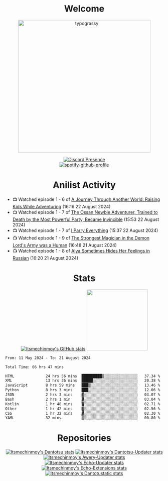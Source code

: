 <div align="center">

# Welcome
<a href="https://github.com/kawarimidoll/typograssy">
    <img alt="typograssy" src="https://typograssy.deno.dev/api?text=%E3%82%88%E3%81%86%E3%81%93%E3%81%9D%E3%81%BF%E3%81%AA%E3%81%95%E3%82%93%20-%20Itsmechinmoy--&&l0=none&l1=82d9d0&l2=027353&l3=038c4c&l4=01402e&bg=none&frame=none&speed=100&comment=" width="421.99">
</a>

[![Discord Presence](https://lanyard.cnrad.dev/api/523539866311720963?theme=dark&bg=Oe1116&animated=false&hideDiscrim=true&borderRadius=30px&hideActivity=whenNotUsed)](https://discord.com/users/523539866311720963)<br>
[![spotify-github-profile](https://spotify-github-profile.kittinanx.com/api/view?uid=31zczwoe3obxakjgkio7anubhkaq&cover_image=true&theme=novatorem&show_offline=true&background_color=121212&interchange=false&bar_color=53b14f&bar_color=ffffff&bar_color_cover=false)](https://spotify-github-profile.vercel.app/api/view?uid=31zczwoe3obxakjgkio7anubhkaq&redirect=true)
</div>

<div align="center">

# Anilist Activity
</div>
<!-- ANILIST_ACTIVITY:start -->

-   📺 Watched episode 1 - 6 of [A Journey Through Another World: Raising Kids While Adventuring](https://anilist.co/anime/171031) (16:16 22 August 2024)
-   📺 Watched episode 1 - 7 of [The Ossan Newbie Adventurer, Trained to Death by the Most Powerful Party, Became Invincible](https://anilist.co/anime/163292) (15:53 22 August 2024)
-   📺 Watched episode 1 - 7 of [I Parry Everything](https://anilist.co/anime/170695) (15:37 22 August 2024)
-   📺 Watched episode 1 - 9 of [The Strongest Magician in the Demon Lord's Army was a Human](https://anilist.co/anime/173584) (16:48 21 August 2024)
-   📺 Watched episode 1 - 8 of [Alya Sometimes Hides Her Feelings in Russian](https://anilist.co/anime/162804) (16:20 21 August 2024)

<!-- ANILIST_ACTIVITY:end -->
<div align="center">
    
# Stats
[![Itsmechinmoy's GitHub stats](https://github-readme-stats.vercel.app/api?username=itsmechinmoy&show_icons=true&theme=algolia)](https://github.com/anuraghazra/github-readme-stats)
<img src="https://github-readme-stackoverflow.vercel.app/?userID=25004176&theme=dark" height="194"/>
</div>
<!--START_SECTION:waka-->

```txt
From: 11 May 2024 - To: 21 August 2024

Total Time: 66 hrs 47 mins

HTML              24 hrs 56 mins  █████████▒░░░░░░░░░░░░░░░   37.34 %
XML               13 hrs 36 mins  █████░░░░░░░░░░░░░░░░░░░░   20.38 %
JavaScript        8 hrs 59 mins   ███▒░░░░░░░░░░░░░░░░░░░░░   13.46 %
Python            8 hrs 3 mins    ███░░░░░░░░░░░░░░░░░░░░░░   12.06 %
JSON              2 hrs 3 mins    ▓░░░░░░░░░░░░░░░░░░░░░░░░   03.07 %
Bash              2 hrs 1 min     ▓░░░░░░░░░░░░░░░░░░░░░░░░   03.04 %
Kotlin            1 hr 48 mins    ▓░░░░░░░░░░░░░░░░░░░░░░░░   02.71 %
Other             1 hr 42 mins    ▓░░░░░░░░░░░░░░░░░░░░░░░░   02.56 %
CSS               1 hr 32 mins    ▓░░░░░░░░░░░░░░░░░░░░░░░░   02.30 %
YAML              32 mins         ▒░░░░░░░░░░░░░░░░░░░░░░░░   00.80 %
```

<!--END_SECTION:waka-->
<div align="center">

# Repositories
[![Itsmechinmoy's Dantotsu stats](https://github-readme-stats.vercel.app/api/pin/?username=itsmechinmoy&repo=dantotsu&show_icons=true&theme=algolia&description_lines_count=1)](https://github.com/itsmechinmoy/dantotsu)
[![Itsmechinmoy's Dantotsu-Updater stats](https://github-readme-stats.vercel.app/api/pin/?username=itsmechinmoy&repo=dantotsu-updater&show_icons=true&theme=algolia&description_lines_count=1)](https://github.com/itsmechinmoy/dantotsu-updater)
[![Itsmechinmoy's Awery-Updater stats](https://github-readme-stats.vercel.app/api/pin/?username=itsmechinmoy&repo=awery-updater&show_icons=true&theme=algolia&description_lines_count=1)](https://github.com/itsmechinmoy/awery-updater)
[![Itsmechinmoy's Echo-Updater stats](https://github-readme-stats.vercel.app/api/pin/?username=itsmechinmoy&repo=echo-updater&show_icons=true&theme=algolia&description_lines_count=1)](https://github.com/itsmechinmoy/echo-updater)
[![Itsmechinmoy's Echo-Extensions stats](https://github-readme-stats.vercel.app/api/pin/?username=itsmechinmoy&repo=echo-extensions&show_icons=true&theme=algolia&description_lines_count=1)](https://github.com/itsmechinmoy/echo-extensions)
[![Itsmechinmoy's Dantotustatic stats](https://github-readme-stats.vercel.app/api/pin/?username=itsmechinmoy&repo=dantotustatic&show_icons=true&theme=algolia&description_lines_count=1)](https://github.com/itsmechinmoy/dantotustatic)
</div>
